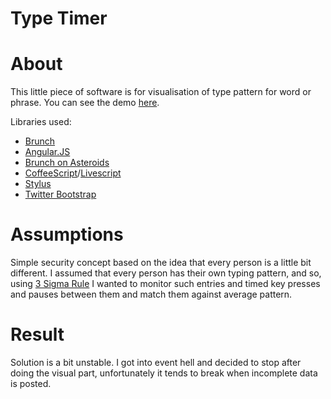 Type Timer
==========

# About

This little piece of software is for visualisation of type pattern for word or phrase.
You can see the demo [here][demourl].

Libraries used:

- [Brunch][brunch]
- [Angular.JS][angular]
- [Brunch on Asteroids][angular]
- [CoffeeScript][coffee]/[Livescript][live]
- [Stylus][stylus]
- [Twitter Bootstrap][twitterb]

# Assumptions

Simple security concept based on the idea that every person is a little bit different.
I assumed that every person has their own typing pattern, and so, using [3 Sigma Rule][3sig] I wanted to monitor such entries and timed key presses and pauses between them and match them against average pattern.

# Result

Solution is a bit unstable. I got into event hell and decided to stop after doing the visual part, unfortunately it tends to break when incomplete data is posted.


[demourl]: http://NA
[brunch]: http://brunch.io
[angular]: http://angularjs.org
[3sig]: http://en.wikipedia.org/wiki/68-95-99.7_rule
[twitterb]: http://twitter.github.com/bootstrap
[live]: http://livescript.net
[stylus]: http://learnboost.github.com/stylus/
[coffee]: http://coffeescript.org

